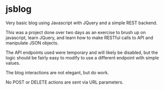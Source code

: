 # jsblog
Very basic blog using Javascript with JQuery and a simple REST backend.

This was a project done over two days as an exercise to brush up on javascript, learn JQuery, and learn how to make RESTful calls to API and manipulate JSON objects.

The API endpoints used were temporary and will likely be disabled, but the logic should be fairly easy to modify to use a different endpoint with simple values.

The blog interactions are not elegant, but do work.

No POST or DELETE actions are sent via URL parameters.
